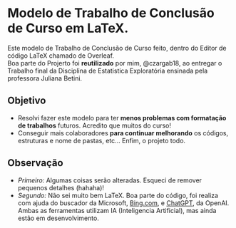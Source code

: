 # Modelo de Trabalho de Conclusão de Curso em LaTeX.


Este modelo de Trabalho de Conclusão de Curso feito, dentro do Editor de código LaTeX chamado de Overleaf. <br>
Boa parte do Projerto foi **reutilizado** por mim, @czargab18, ao entregar o Trabalho final da Disciplina de Estatistica Exploratória ensinada pela professora Juliana Betini.

## **Objetivo**
- Resolvi fazer este modelo para ter **menos problemas com formatação de trabalhos** futuros. Acredito que muitos do curso!
- Conseguir mais colaboradores **para continuar melhorando** os códigos, estruturas e nome de pastas, etc... Enfim, o projeto todo.

## **Observação**

- *Primeiro:* Algumas coisas serão alteradas. Esqueci de remover pequenos detalhes (hahaha)!
- *Segundo:* Não sei muito bem LaTeX. Boa parte do código, foi realiza com ajuda do buscador da Microsoft, [Bing.com](https://www.bing.com/), e [ChatGPT](https://openai.com/blog/chatgpt), da OpenAI.
Ambas as ferramentas utilizam IA (Inteligencia Artificial), mas ainda estão em desenvolvimento.

